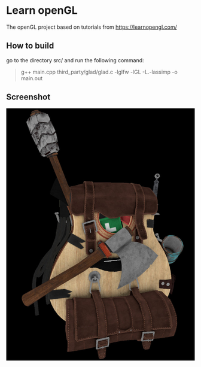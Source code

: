 # Learn openGL
The openGL project based on tutorials from https://learnopengl.com/ 

## How to build
go to the directory src/ and run the following command:
>g++ main.cpp third_party/glad/glad.c -lglfw -lGL -L.-lassimp -o main.out

## Screenshot
![Screenshot](https://github.com/serkosal/learn-opengl/blob/main/screenshot.jpg?raw=true)
